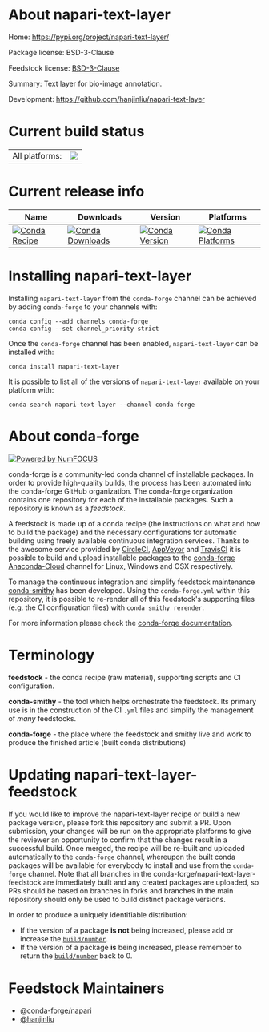 About napari-text-layer
=======================

Home: https://pypi.org/project/napari-text-layer/

Package license: BSD-3-Clause

Feedstock license: [BSD-3-Clause](https://github.com/conda-forge/napari-text-layer-feedstock/blob/master/LICENSE.txt)

Summary: Text layer for bio-image annotation.

Development: https://github.com/hanjinliu/napari-text-layer

Current build status
====================


<table><tr><td>All platforms:</td>
    <td>
      <a href="https://dev.azure.com/conda-forge/feedstock-builds/_build/latest?definitionId=15176&branchName=master">
        <img src="https://dev.azure.com/conda-forge/feedstock-builds/_apis/build/status/napari-text-layer-feedstock?branchName=master">
      </a>
    </td>
  </tr>
</table>

Current release info
====================

| Name | Downloads | Version | Platforms |
| --- | --- | --- | --- |
| [![Conda Recipe](https://img.shields.io/badge/recipe-napari--text--layer-green.svg)](https://anaconda.org/conda-forge/napari-text-layer) | [![Conda Downloads](https://img.shields.io/conda/dn/conda-forge/napari-text-layer.svg)](https://anaconda.org/conda-forge/napari-text-layer) | [![Conda Version](https://img.shields.io/conda/vn/conda-forge/napari-text-layer.svg)](https://anaconda.org/conda-forge/napari-text-layer) | [![Conda Platforms](https://img.shields.io/conda/pn/conda-forge/napari-text-layer.svg)](https://anaconda.org/conda-forge/napari-text-layer) |

Installing napari-text-layer
============================

Installing `napari-text-layer` from the `conda-forge` channel can be achieved by adding `conda-forge` to your channels with:

```
conda config --add channels conda-forge
conda config --set channel_priority strict
```

Once the `conda-forge` channel has been enabled, `napari-text-layer` can be installed with:

```
conda install napari-text-layer
```

It is possible to list all of the versions of `napari-text-layer` available on your platform with:

```
conda search napari-text-layer --channel conda-forge
```


About conda-forge
=================

[![Powered by
NumFOCUS](https://img.shields.io/badge/powered%20by-NumFOCUS-orange.svg?style=flat&colorA=E1523D&colorB=007D8A)](https://numfocus.org)

conda-forge is a community-led conda channel of installable packages.
In order to provide high-quality builds, the process has been automated into the
conda-forge GitHub organization. The conda-forge organization contains one repository
for each of the installable packages. Such a repository is known as a *feedstock*.

A feedstock is made up of a conda recipe (the instructions on what and how to build
the package) and the necessary configurations for automatic building using freely
available continuous integration services. Thanks to the awesome service provided by
[CircleCI](https://circleci.com/), [AppVeyor](https://www.appveyor.com/)
and [TravisCI](https://travis-ci.com/) it is possible to build and upload installable
packages to the [conda-forge](https://anaconda.org/conda-forge)
[Anaconda-Cloud](https://anaconda.org/) channel for Linux, Windows and OSX respectively.

To manage the continuous integration and simplify feedstock maintenance
[conda-smithy](https://github.com/conda-forge/conda-smithy) has been developed.
Using the ``conda-forge.yml`` within this repository, it is possible to re-render all of
this feedstock's supporting files (e.g. the CI configuration files) with ``conda smithy rerender``.

For more information please check the [conda-forge documentation](https://conda-forge.org/docs/).

Terminology
===========

**feedstock** - the conda recipe (raw material), supporting scripts and CI configuration.

**conda-smithy** - the tool which helps orchestrate the feedstock.
                   Its primary use is in the construction of the CI ``.yml`` files
                   and simplify the management of *many* feedstocks.

**conda-forge** - the place where the feedstock and smithy live and work to
                  produce the finished article (built conda distributions)


Updating napari-text-layer-feedstock
====================================

If you would like to improve the napari-text-layer recipe or build a new
package version, please fork this repository and submit a PR. Upon submission,
your changes will be run on the appropriate platforms to give the reviewer an
opportunity to confirm that the changes result in a successful build. Once
merged, the recipe will be re-built and uploaded automatically to the
`conda-forge` channel, whereupon the built conda packages will be available for
everybody to install and use from the `conda-forge` channel.
Note that all branches in the conda-forge/napari-text-layer-feedstock are
immediately built and any created packages are uploaded, so PRs should be based
on branches in forks and branches in the main repository should only be used to
build distinct package versions.

In order to produce a uniquely identifiable distribution:
 * If the version of a package **is not** being increased, please add or increase
   the [``build/number``](https://docs.conda.io/projects/conda-build/en/latest/resources/define-metadata.html#build-number-and-string).
 * If the version of a package **is** being increased, please remember to return
   the [``build/number``](https://docs.conda.io/projects/conda-build/en/latest/resources/define-metadata.html#build-number-and-string)
   back to 0.

Feedstock Maintainers
=====================

* [@conda-forge/napari](https://github.com/conda-forge/napari/)
* [@hanjinliu](https://github.com/hanjinliu/)

